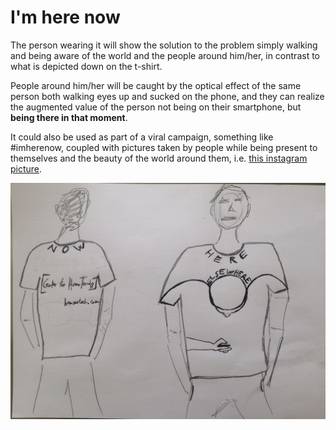 # I'm here now

The person wearing it will show the solution to the problem simply walking and being aware of the world and the people around him/her, 
in contrast to what is depicted down on the t-shirt. 

People around him/her will be caught by the optical effect of the same person both walking eyes up and sucked on the phone, 
and they can realize the augmented value of the person not being on their smartphone, but **being there in that moment**.

It could also be used as part of a viral campaign, something like #imherenow, coupled with pictures taken by people while being present to themselves and the beauty of the world around them, i.e. [this instagram picture]( https://www.instagram.com/p/BhsdxSeAywj/?taken-by=energyisgod).




![Sketch](sketch.jpg)
